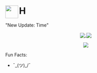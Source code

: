 <h1><img align="left" src="https://cdn.discordapp.com/emojis/552927506957729802.gif" width="40">H</h1>

"New Update: Time"

<p align="center">
  <a href="https://github.com/anuraghazra/github-readme-stats">
    <img align="center" src="https://github-readme-stats.vercel.app/api?username=bdidk235&count_private=true&show_icons=true&theme=onedark">
  </a>
  <a href="https://github.com/anuraghazra/github-readme-stats">
    <img align="center" src="https://github-readme-stats.vercel.app/api/top-langs?username=bdidk235&layout=compact&theme=onedark">
  </a>
</p>

<p align="center">
  <a href="https://github.com/ryo-ma/github-profile-trophy">
    <img align="center" src="https://github-profile-trophy.vercel.app/?username=bdidk235&theme=onedark">
  </a>
</p>

Fun Facts:

- ¯\_(ツ)_/¯
